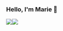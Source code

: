 ### Hello, I'm Marie 🧩

<div style="display: flex; flex-direction: row;">
    <a href="https://github.com/anuraghazra/github-readme-stats">
        <img align="center" src="https://github-readme-stats.vercel.app/api/top-langs/?username=jesuismarie&layout=donut&hide=Roff,Perl,TeX,GLSL,CMake,HTML,Batchfile,M4,Zig,Lua,Objective-C&size_weight=0.5&count_weight=0.5&theme=material-palenight" />
    </a>
    <img align="center" src="https://github-readme-streak-stats.herokuapp.com/?user=jesuismarie&theme=material-palenight&hide_border=false" />
</div>
